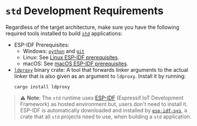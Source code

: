 # `std` Development Requirements

Regardless of the target architecture, make sure you have the following required tools installed to build [`std`][rust-esp-book-overview-std] applications:

- ESP-IDF Prerequisites:
  - Windows: [`python`][python-website-download] and [`git`][git-website-download]
  - Linux: See [Linux ESP-IDF prerequisites][esp-idf-linux].
  - macOS: See [macOS ESP-IDF prerequisites][esp-idf-macos].
- [`ldproxy`][embuild-github-ldproxy] binary crate: A tool that forwards linker arguments to the actual linker that is also given as an argument to `ldproxy`. Install it by running:
    ```shell
    cargo install ldproxy
    ```

> ⚠️ **Note**: The `std` runtime uses [ESP-IDF][esp-idf-github] (Espressif IoT Development Framework) as hosted environment but, users don't need to install it. ESP-IDF is automatically downloaded and installed by [`esp-idf-sys`][esp-idf-sys-github], a crate that all `std` projects need to use, when building a `std` application.

[rust-esp-book-overview-std]: ../overview/using-the-standard-library.md
[python-website-download]: https://www.python.org/downloads/windows/
[git-website-download]: https://git-scm.com/downloads
[embuild-github-ldproxy]: https://github.com/esp-rs/embuild/tree/master/ldproxy
[esp-idf-sys-github]: https://github.com/esp-rs/esp-idf-sys
[esp-idf-github]: https://github.com/espressif/esp-idf
[esp-idf-linux]: https://docs.espressif.com/projects/esp-idf/en/latest/esp32/get-started/linux-macos-setup.html#for-linux-users
[esp-idf-macos]: https://docs.espressif.com/projects/esp-idf/en/latest/esp32/get-started/linux-macos-setup.html#for-macos-users

